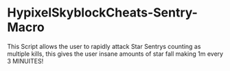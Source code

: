 # HypixelSkyblockCheats-Sentry-Macro
This Script allows the user to rapidly attack Star Sentrys counting as multiple kills, this gives the user insane amounts of star fall  making 1m every 3 MINUITES!
